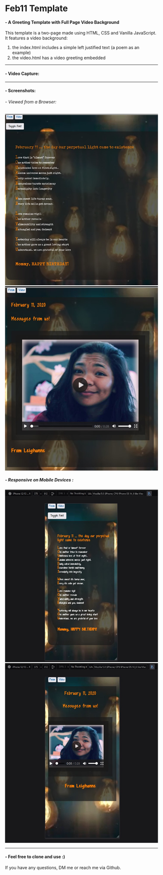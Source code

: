 # Feb11 Template 

#### - A Greeting Template with Full Page Video Background

This template is a two-page made using HTML, CSS and Vanilla JavaScript. It features a video background:

1. the index.html includes a simple left justified text (a poem as an example)
2. the video.html has a video greeting embedded

------

#### - Video Capture:





------

#### - Screenshots:

###### - Viewed from a Browser:
<img src="index_large_page.jpg" style="zoom:70%;" />

<img src="video_large_page.jpg" style="zoom:76%;" />

##### - Responsive on Mobile Devices :

<img src="index_responsive.jpg" style="zoom:70%;" />

<img src="video_responsive.jpg" style="zoom:70%;" />

------
#### - Feel free to clone and use :)

If you have any questions, DM me or reach me via Github. 
